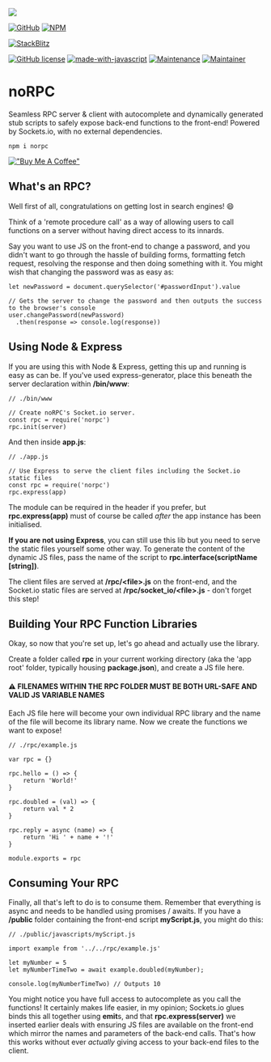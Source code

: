 [![](https://jsongoku.com/img/noRPC.png)](#)

[![GitHub](https://img.shields.io/badge/github-%23121011.svg?style=for-the-badge&logo=github&logoColor=white)](https://github.com/emmyarty/norpc)
[![NPM](https://img.shields.io/badge/NPM-%23000000.svg?style=for-the-badge&logo=npm&logoColor=white)](https://www.npmjs.com/package/norpc)

[![StackBlitz](https://img.shields.io/badge/Live%20Demo-Click%20Here-blue)](https://stackblitz.com/edit/node-hbni85?file=index.js)

[![GitHub license](https://img.shields.io/github/license/Naereen/StrapDown.js.svg)](https://github.com/emmyarty/norpc/blob/main/LICENSE)
[![made-with-javascript](https://img.shields.io/badge/Made%20with-JavaScript-1f425f.svg)](#)
[![Maintenance](https://img.shields.io/badge/Maintained%3F-yes-green.svg)](#)
[![Maintainer](https://img.shields.io/badge/maintainer-emmyarty-blue)](#)

# noRPC
Seamless RPC server &amp; client with autocomplete and dynamically generated stub scripts to safely expose back-end functions to the front-end!
Powered by Sockets.io, with no external dependencies.
```
npm i norpc
```
[!["Buy Me A Coffee"](https://www.buymeacoffee.com/assets/img/custom_images/orange_img.png)](https://buymeacoffee.com/emmyarty)
## What's an RPC?
Well first of all, congratulations on getting lost in search engines! 😄

Think of a 'remote procedure call' as a way of allowing users to call functions on a server without having direct access to its innards.

Say you want to use JS on the front-end to change a password, and you didn't want to go through the hassle of building forms, formatting fetch request, resolving the response and then doing something with it. You might wish that changing the password was as easy as:
```
let newPassword = document.querySelector('#passwordInput').value

// Gets the server to change the password and then outputs the success to the browser's console
user.changePassword(newPassword)
  .then(response => console.log(response))
```
## Using Node & Express
If you are using this with Node & Express, getting this up and running is easy as can be. If you've used express-generator, place this beneath the server declaration within **/bin/www**:
```
// ./bin/www

// Create noRPC's Socket.io server.
const rpc = require('norpc')
rpc.init(server)
```
And then inside **app.js**:
```
// ./app.js

// Use Express to serve the client files including the Socket.io static files
const rpc = require('norpc')
rpc.express(app)
```
The module can be required in the header if you prefer, but **rpc.express(app)** must of course be called *after* the app instance has been initialised.

**If you are not using Express**, you can still use this lib but you need to serve the static files yourself some other way. To generate the content of the dynamic JS files, pass the name of the script to **rpc.interface(scriptName [string])**.

The client files are served at **/rpc/\<file\>.js** on the front-end, and the Socket.io static files are served at **/rpc/socket_io/\<file\>.js** - don't forget this step!

## Building Your RPC Function Libraries
Okay, so now that you're set up, let's go ahead and actually use the library.

Create a folder called **rpc** in your current working directory (aka the 'app root' folder, typically housing **package.json**), and create a JS file here.
#### ⚠️ FILENAMES WITHIN THE RPC FOLDER MUST BE BOTH URL-SAFE AND VALID JS VARIABLE NAMES
Each JS file here will become your own individual RPC library and the name of the file will become its library name.
Now we create the functions we want to expose!
```
// ./rpc/example.js

var rpc = {}

rpc.hello = () => {
    return 'World!'
}

rpc.doubled = (val) => {
    return val * 2
}

rpc.reply = async (name) => {
    return 'Hi ' + name + '!'
}

module.exports = rpc
```
## Consuming Your RPC
Finally, all that's left to do is to consume them. Remember that everything is async and needs to be handled using promises / awaits. If you have a **/public** folder containing the front-end script **myScript.js**, you might do this:
```
// ./public/javascripts/myScript.js

import example from '../../rpc/example.js'

let myNumber = 5
let myNumberTimeTwo = await example.doubled(myNumber);

console.log(myNumberTimeTwo) // Outputs 10
```
You might notice you have full access to autocomplete as you call the functions! It certainly makes life easier, in my opinion; Sockets.io glues binds this all together using **emit**s, and that **rpc.express(server)** we inserted earlier deals with ensuring JS files are available on the front-end which mirror the names and parameters of the back-end calls.
That's how this works without ever *actually* giving access to your back-end files to the client.
